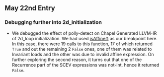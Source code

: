 ## May 22nd Entry

### Debugging further into 2d\_initialization
- We debugged the effect of polly-detect on Chapel Generated LLVM-IR of 2d\_loop initialization. We had used [isAffine()](https://github.com/llvm-limirror/polly/blob/master/lib/Analysis/ScopDetection.cpp#L540) as our breakpoint here. In this case, there were 19 calls to this function, 17 of which returned `True` and out the remaining 2 `False` ones, one of them was related to Invariant loads and the other was due to invalid affine expression. On further exploring the second reason, it turns out that one of the Recurrence part of the SCEV expressions was not-int, hence it returned `False`.
